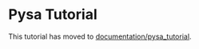 # Pysa Tutorial

This tutorial has moved to [documentation/pysa_tutorial](https://github.com/facebook/pyre-check/tree/master/documentation/pysa_tutorial/).
